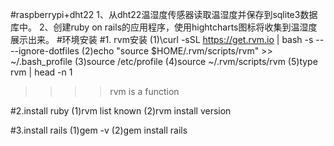#raspberrypi+dht22
1、从dht22温湿度传感器读取温湿度并保存到sqlite3数据库中。
2、创建ruby on rails的应用程序，使用hightcharts图标将收集到温湿度展示出来。
#环境安装
#1. rvm安装
(1)\curl -sSL https://get.rvm.io | bash -s -- --ignore-dotfiles
(2)echo "source $HOME/.rvm/scripts/rvm" >> ~/.bash_profile
(3)source /etc/profile
(4)source ~/.rvm/scripts/rvm
(5)type rvm | head -n 1 
  >>>> rvm is a function

#2.install ruby 
(1)rvm list known
(2)rvm install version

#3.install rails
(1)gem -v 
(2)gem install rails

